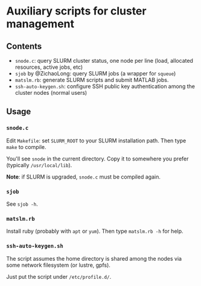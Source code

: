 # Auxiliary scripts for cluster management

## Contents
- `snode.c`: query SLURM cluster status, one node per line (load, allocated
  resources, active jobs, etc)
- `sjob` by @ZichaoLong: query SLURM jobs (a wrapper for `squeue`)
- `matslm.rb`: generate SLURM scripts and submit MATLAB jobs.
- `ssh-auto-keygen.sh`: configure SSH public key authentication among the cluster
  nodes (normal users)

## Usage

### `snode.c`
Edit `Makefile`: set `SLURM_ROOT` to your SLURM installation path.
Then type `make` to compile.

You'll see `snode` in the current directory. Copy it to somewhere you prefer
(typically `/usr/local/lib`).

**Note**: if SLURM is upgraded, `snode.c` must be compiled again.

### `sjob`
See `sjob -h`.

### `matslm.rb`
Install ruby (probably with `apt` or `yum`). Then type `matslm.rb -h` for help.

### `ssh-auto-keygen.sh`
The script assumes the home directory is shared among the
nodes via some network filesystem (or lustre, gpfs).

Just put the script under `/etc/profile.d/`.

